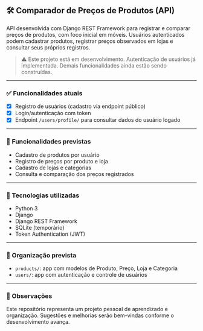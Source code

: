 ## 🛠️ Comparador de Preços de Produtos (API)

API desenvolvida com Django REST Framework para registrar e comparar preços de produtos, com foco inicial em móveis. Usuários autenticados podem cadastrar produtos, registrar preços observados em lojas e consultar seus próprios registros.

> ⚠️ Este projeto está em desenvolvimento.
> Autenticação de usuários já implementada. Demais funcionalidades ainda estão sendo construídas.

---

### ✅ Funcionalidades atuais

* [x] Registro de usuários (cadastro via endpoint público)
* [x] Login/autenticação com token
* [x] Endpoint `/users/profile/` para consultar dados do usuário logado

---

### 🚧 Funcionalidades previstas

* Cadastro de produtos por usuário
* Registro de preços por produto e loja
* Cadastro de lojas e categorias
* Consulta e comparação dos preços registrados

---

### 🚀 Tecnologias utilizadas

* Python 3
* Django
* Django REST Framework
* SQLite (temporário)
* Token Authentication (JWT)

---

### 📂 Organização prevista

* `products/`: app com modelos de Produto, Preço, Loja e Categoria
* `users/`: app com autenticação e controle de usuários

---

### 📌 Observações

Este repositório representa um projeto pessoal de aprendizado e organização. Sugestões e melhorias serão bem-vindas conforme o desenvolvimento avança.
